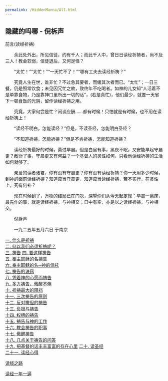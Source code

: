 ```yaml
---
permalink: /HiddenManna/All.html
---
```

<h2>隐藏的吗哪 - 倪柝声</h2>

前言(读经祈祷)

　　余此处外出，所见信徒，约有千人；而此千人中，曾日日读经祈祷者，尚不及三人！教会软弱，信徒退后，又何足怪？

　　“太忙！”“太忙！”“一天忙不了！”“哪有工夫去读经祈祷？”

　　究竟人生在世，谁非忙？不过急其要者，而缓其次者而已。“太忙”；一日三餐，仍是照常饮食；未见因冗忙之故，致终年不吃喝者。如神的儿女知“人活着不是单靠食物，乃是靠神口里所出一切的话”，(若是真忙)，他们最少，就要一天省下一顿食饭的光阴，留作读经祈祷之用。

　　究竟，大家何尝是忙？闲谈应酬……都有时候！只怕就是有时候，也不用在读经祈祷上！

　　“读经不明白，怎能读经？”但是，不读圣经，怎能明白圣经？

　　“不知道祈祷，怎能祈祷？”但是不肯祈祷，怎能知道祈祷？

　　读经祈祷最好的时候，莫过早晨。但是白昼有事，黑夜不眠，又安能早起守晨更？敷衍了事，守晨更又有何益？一个基督人的灵性如何，只看他读经祈祷的生活如何就够了。

　　亲爱的读者诸君，你有没有守晨更？你有没有读经祈祷？你一天用多少时候，到神的面前读经祈祷？知道应当守晨更，知道应当读经祈祷，若不实行，在灵性上，究有何补？

　　现在时候到了，万物的结局已在门次，深望你们从今天起定规：早晨一离床，最先作的事，就是读经祈祷，与神相交；日中有空，亦是以之读经祈祷，与神相交。

　　倪柝声

　　一九二五年五月六日 于南京
  
[一. 什么是祈祷](WhatArePrayers.html)  
[二. 何以我们必须祈祷呢？](WhyPrayers.html)  
[三. 祷告](Prayers.html) 
[四. 要这样祷告](PrayLikeThis.html)  
[五. 奉主耶稣的名祷告](PrayInJesusName.html)  
[六. 奉主耶稣的名─神的信托](InJesusName-GodsTrust.html)  
[七. 祷告的诀窍](KeysToPrayers.html)  
[八. 凭着神的心愿而祷告](PrayByGodsWill.html)  
[九. 多方祷告，儆醒不倦](PrayCeaselessly.html)  
[十. 祈祷最大的阻挡](BiggestObstacles.html)  
[十一. 三次祷告的原则](RuleOfThreePrayers.html)  
[十二. 反对撒但的祷告](PrayAgainstSatan.html)  
[十三. 负担与祷告](BurdensAndPrayers.html)  
[十四. 权柄的祷告](RightOfPrayers.html)  
[十五. 祷告与神的工作](PrayersAndGodsWork.html)  
[十六. 教会祷告的职事](CongregationalPrayers.html)  
[十七. 儆醒祷告](BeAlertAndPray.html)  
[十八. 几点关于祷告的问答](QandA.html)  
[十九. 把基督的话丰丰富富的存在心里](StoreGodsWordsRichly.html) 
[二十. 读圣经](BibleReading.html)  
[二十一. 读经心得](BibleReadingAttainment.html)

[读经之路](WayOfBibleReading.html)

[读经一年一遍](/WatchmanNee/OneYearBibleReadingPlan.html)

